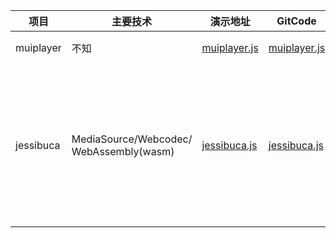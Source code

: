 | 项目         | 主要技术 | 演示地址                                                | GitCode                                                      | 描述                  |
| ------------ | -------- | ------------------------------------------------------- | ------------------------------------------------------------ | --------------------- |
| muiplayer | 不知 | [muiplayer.js](https://muiplayer.js.org/zh/) | [muiplayer.js](https://muiplayer.js.org/zh/) | 支持 mp4、m3u8、flv、hls |
| jessibuca | MediaSource/Webcodec/ WebAssembly(wasm) | [jessibuca.js](https://jessibuca.com/) | [jessibuca.js](https://jessibuca.com/) | 支持ws-raw、http(ws)-flv、hls、webTransport、webrtc、http(ws)-fmp4、http(ws)-h264、http(ws)-h265多种播放格式。 |


